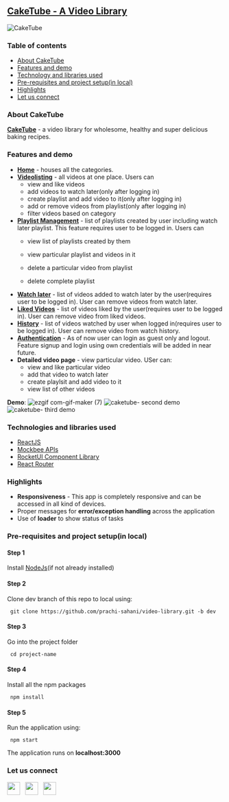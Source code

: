 ## [CakeTube - A Video Library](https://caketube.vercel.app/)
![CakeTube](https://user-images.githubusercontent.com/64582473/162131362-8d3ec819-6ce0-48ec-8dca-e7cd17b058ed.png)





### Table of contents ###
- [About CakeTube](#about)
- [Features and demo](#features)
- [Technology and libraries used](#tech)
- [Pre-requisites and project setup(in local)](#setup)
- [Highlights](#highlights)
- [Let us connect](#connect)



<a name="about"></a>
### About CakeTube ###
**[CakeTube](https://caketube.vercel.app/)** -  a video library for wholesome, healthy and super delicious baking recipes.

<a name="features"></a>

### Features and demo ###
- **[Home](https://caketube.vercel.app/)** - houses all the categories.
- **[Videolisting](https://caketube.vercel.app/explore)** - all videos at one place. Users can
  - view and like videos
  - add videos to watch later(only after logging in)
  - create playlist and add video to it(only after logging in)
  - add or remove videos from playlist(only after logging in)
  - filter videos based on category
- **[Playlist Management](https://caketube.vercel.app/explore/playlists)** - list of playlists created by user including watch later playlist. This feature requires user to be logged in. Users can
  - view list of playlists created by them
  - view particular playlist and videos in it
  - delete a particular video from playlist
  
  - delete complete playlist
 - **[Watch later](https://caketube.vercel.app/explore/playlists/watchLater)** - list of videos added to watch later by the user(requires user to be logged in). User can remove videos from watch later.
 - **[Liked Videos](https://caketube.vercel.app/explore/likedVideos)** - list of videos liked by the user(requires user to be logged in). User can remove video from liked videos.
 - **[History](https://caketube.vercel.app/explore/history)** - list of videos watched by user when logged in(requires user to be logged in). User can remove video from watch history.
 - **[Authentication](https://caketube.vercel.app/login)** - As of now user can login as guest only and logout. Feature signup and login using own credentials will be added in near future.
- **Detailed video page** - view particular video. USer can:
  -  view and like particular video
  -  add that video to watch later
  -  create playlsit and add video to it
  -  view list of other videos

**Demo**:
![ezgif com-gif-maker (7)](https://user-images.githubusercontent.com/64582473/162248403-062a18ac-46dc-4fb6-9940-fe512a2cfaae.gif)
![caketube- second demo](https://user-images.githubusercontent.com/64582473/162238183-35f4e429-f16d-485a-9999-84299af0e024.gif)
![caketube- third demo](https://user-images.githubusercontent.com/64582473/162238173-656f462e-20d8-4456-998b-125788239176.gif)


<a name="tech"></a>
### Technologies and libraries used ###
- [ReactJS](https://reactjs.org/docs/getting-started.html)
- [Mockbee APIs](https://mockbee.netlify.app/)
- [RocketUI Component Library](https://rocket-ui.vercel.app/)
- [React Router](https://reactrouter.com/docs/en/v6/getting-started/overview)

<a name="highlights"></a>
### Highlights ###
- **Responsiveness** - This app is completely responsive and can be accessed in all kind of devices.
-  Proper messages for **error/exception handling** across the application
-  Use of **loader** to show status of tasks

<a name="setup"></a>
### Pre-requisites and project setup(in local) ###
#### Step 1 ####
Install [NodeJs](https://nodejs.org/en/)(if not already installed)

#### Step 2 ####
Clone dev branch of this repo to local using:
   
     git clone https://github.com/prachi-sahani/video-library.git -b dev

#### Step 3 ####
Go into the project folder
   
     cd project-name 
     
#### Step 4 ####
Install all the npm packages

     npm install 
     
#### Step 5 ####
Run the application using:
   
     npm start 
     
The application runs on **localhost:3000**


<a name="connect"></a>
### Let us connect ###
[<img src="https://user-images.githubusercontent.com/64582473/162154693-eaf76505-59e8-4b6d-8e03-5cac4cd29d5d.png" width="30" height="30">](https://www.linkedin.com/in/prachi-sahani/) &nbsp;
[<img src="https://user-images.githubusercontent.com/64582473/162155893-3e273e1a-4a29-47e2-8e39-06b45ab6f6eb.png" width="30" height="30">](https://twitter.com/prachi_sahani07) &nbsp;
[<img src="https://user-images.githubusercontent.com/64582473/162157812-3e1d6b9b-7729-4137-99cb-8337d6396472.png" width="30" height="30">](https://github.com/prachi-sahani)


